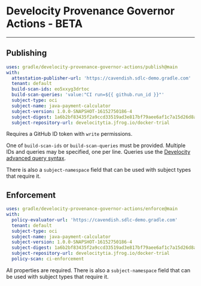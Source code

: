 # Develocity Provenance Governor Actions - BETA

---

## Publishing

```yaml
uses: gradle/develocity-provenance-governor-actions/publish@main
with:
  attestation-publisher-url: 'https://cavendish.sdlc-demo.gradle.com'
  tenant: default
  build-scan-ids: eo5xxyg3drtoc
  build-scan-queries: 'value:"CI run=${{ github.run_id }}"'
  subject-type: oci
  subject-name: java-payment-calculator
  subject-version: 1.0.0-SNAPSHOT-16152750186-4
  subject-digest: 1a6b2bf83435f2a9ccd33519ad3e817bf79aee6af1c7a15d26d8a256bfa9cc94
  subject-repository-url: develocitytia.jfrog.io/docker-trial
```

Requires a GitHub ID token with `write` permissions.

One of `build-scan-ids` or `build-scan-queries` must be provided. Multiple IDs
and queries may be specified, one per line. Queries use the
[Develocity advanced query syntax](https://docs.gradle.com/develocity/api-manual/#advanced_search_syntax).

There is also a `subject-namespace` field that can be used with subject types
that require it.

## Enforcement

```yaml
uses: gradle/develocity-provenance-governor-actions/enforce@main
with:
  policy-evaluator-url: 'https://cavendish.sdlc-demo.gradle.com'
  tenant: default
  subject-type: oci
  subject-name: java-payment-calculator
  subject-version: 1.0.0-SNAPSHOT-16152750186-4
  subject-digest: 1a6b2bf83435f2a9ccd33519ad3e817bf79aee6af1c7a15d26d8a256bfa9cc94
  subject-repository-url: develocitytia.jfrog.io/docker-trial
  policy-scan: ci-enforcement
```

All properties are required. There is also a `subject-namespace` field that can
be used with subject types that require it.
